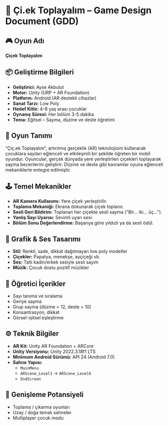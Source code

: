 # 🌸 Çi.ek Toplayalım – Game Design Document (GDD)

## 🎮 Oyun Adı
**Çiçek Toplayalım**

## 📦 Geliştirme Bilgileri
- **Geliştirici:** Ayse Akbulut 
- **Motor:** Unity (URP + AR Foundation)  
- **Platform:** Android (AR destekli cihazlar)  
- **Sanat Tarzı:** Low Poly  
- **Hedef Kitle:** 4-8 yaş arası çocuklar  
- **Oynanış Süresi:** Her bölüm 3-5 dakika  
- **Tema:** Eğitsel – Sayma, düzine ve deste öğretimi

## 🧠 Oyun Tanımı
“Çiç.ek Toplayalım”, artırılmış gerçeklik (AR) teknolojisini kullanarak çocuklara sayıları eğlenceli ve etkileşimli bir şekilde öğreten bir mobil oyundur. Oyuncular, gerçek dünyada yere yerleştirilen çiçekleri toplayarak sayma becerilerini geliştirir. Düzine ve deste gibi kavramlar oyuna eğlenceli mekaniklerle entegre edilmiştir.

## 🕹️ Temel Mekanikler
- **AR Kamera Kullanımı:** Yere çiçek yerleştirilir.
- **Toplama Mekaniği:** Ekrana dokunarak çiçek toplanır.
- **Sesli Geri Bildirim:** Toplanan her çiçekte sesli sayma ("Bir... iki... üç...").
- **Yanlış Sayı Uyarısı:** Sevimli uyarı sesi.
- **Bölüm Sonu Değerlendirme:** Başarıya göre yıldızlı ya da sesli ödül.



## 🎨 Grafik & Ses Tasarımı
- **Stil:** Renkli, sade, dikkat dağıtmayan low poly modeller  
- **Çiçekler:** Papatya, menekşe, ayçiçeği vb.  
- **Ses:** Tatlı kadın/erkek sesiyle sesli sayım  
- **Müzik:** Çocuk dostu pozitif müzikler

## 🎯 Öğretici İçerikler
- Sayı tanıma ve sıralama
- Geriye sayma
- Grup sayma (düzine = 12, deste = 10)
- Konsantrasyon, dikkat
- Görsel-işitsel eşleştirme

## ⚙️ Teknik Bilgiler
- **AR Kit:** Unity AR Foundation + ARCore
- **Unity Versiyonu:** Unity 2022.3.18f1 LTS
- **Minimum Android Sürümü:** API 24 (Android 7.0)
- **Sahne Yapısı:**
  - `MainMenu`
  - `ARScene_Level1` → `ARScene_Level6`
  - `EndScreen`


## 🚀 Genişleme Potansiyeli
- Toplama / çıkarma oyunları
- Uzay / doğa temalı sahneler
- Multiplayer çocuk modu
